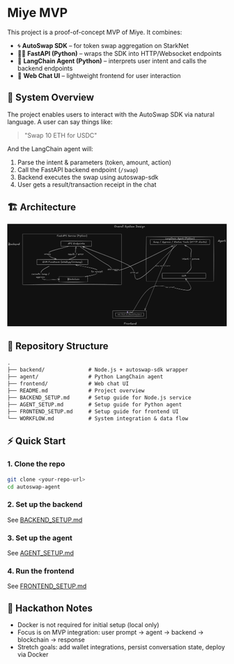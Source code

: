 # Miye MVP

This project is a proof-of-concept MVP of Miye. It combines:

- 🌀 **AutoSwap SDK** – for token swap aggregation on StarkNet
- 🧑‍💻 **FastAPI (Python)** – wraps the SDK into HTTP/Websocket endpoints
- 🤖 **LangChain Agent (Python)** – interprets user intent and calls the backend endpoints
- 💬 **Web Chat UI** – lightweight frontend for user interaction

## 🚀 System Overview

The project enables users to interact with the AutoSwap SDK via natural language.
A user can say things like:

> "Swap 10 ETH for USDC"

And the LangChain agent will:

1. Parse the intent & parameters (token, amount, action)
2. Call the FastAPI backend endpoint (`/swap`)
3. Backend executes the swap using autoswap-sdk
4. User gets a result/transaction receipt in the chat

## 🏗️ Architecture

![System Architecture Diagram](./sys-archtr.png)



## 📂 Repository Structure

```
.
├── backend/              # Node.js + autoswap-sdk wrapper
├── agent/                # Python LangChain agent
├── frontend/             # Web chat UI
├── README.md             # Project overview
├── BACKEND_SETUP.md      # Setup guide for Node.js service
├── AGENT_SETUP.md        # Setup guide for Python agent
├── FRONTEND_SETUP.md     # Setup guide for frontend UI
└── WORKFLOW.md           # System integration & data flow
```

## ⚡ Quick Start

### 1. Clone the repo

```bash
git clone <your-repo-url>
cd autoswap-agent
```

### 2. Set up the backend
See [BACKEND_SETUP.md](BACKEND_SETUP.md)

### 3. Set up the agent
See [AGENT_SETUP.md](AGENT_SETUP.md)

### 4. Run the frontend
See [FRONTEND_SETUP.md](FRONTEND_SETUP.md)

## 📝 Hackathon Notes

- Docker is not required for initial setup (local only)
- Focus is on MVP integration: user prompt → agent → backend → blockchain → response
- Stretch goals: add wallet integrations, persist conversation state, deploy via Docker